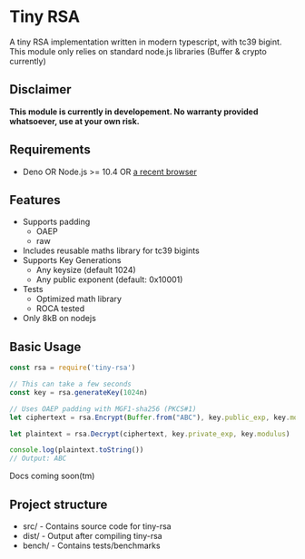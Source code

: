 # Tiny RSA
A tiny RSA implementation written in modern typescript, with tc39 bigint.
This module only relies on standard node.js libraries (Buffer & crypto currently)

## **Disclaimer**
**This module is currently in developement.
No warranty provided whatsoever, use at your own risk.**

## Requirements
* Deno OR Node.js >= 10.4 OR [a recent browser](https://developer.mozilla.org/en-US/docs/Web/JavaScript/Reference/Global_Objects/BigInt#Browser_compatibility)

## Features
* Supports padding
    * OAEP
    * raw
* Includes reusable maths library for tc39 bigints
* Supports Key Generations
    * Any keysize (default 1024)
    * Any public exponent (default: 0x10001)
* Tests
    * Optimized math library
    * ROCA tested
* Only 8kB on nodejs

## Basic Usage
```javascript
const rsa = require('tiny-rsa')

// This can take a few seconds
const key = rsa.generateKey(1024n)

// Uses OAEP padding with MGF1-sha256 (PKCS#1)
let ciphertext = rsa.Encrypt(Buffer.from("ABC"), key.public_exp, key.modulus)

let plaintext = rsa.Decrypt(ciphertext, key.private_exp, key.modulus)

console.log(plaintext.toString())
// Output: ABC
```
Docs coming soon(tm)

## Project structure
* src/ - Contains source code for tiny-rsa
* dist/ - Output after compiling tiny-rsa
* bench/ - Contains tests/benchmarks